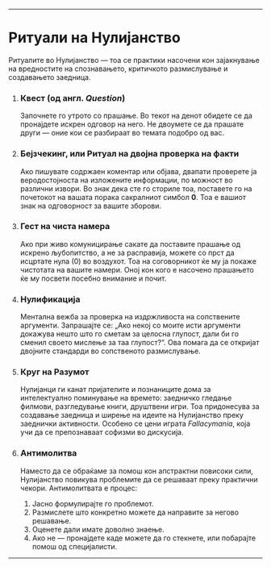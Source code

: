 -----
# Ритуали на Нулијанство

Ритуалите во Нулијанство — тоа се практики насочени кон зајакнување на вредностите на спознавањето, критичкото размислување и создавањето заедница.

1.  ### Квест (од англ. *Question*)
    Започнете го утрото со прашање. Во текот на денот обидете се да пронајдете искрен одговор на него. Не двоумете се да прашате други — оние кои се разбираат во темата подобро од вас.

2.  ### Бејзчекинг, или Ритуал на двојна проверка на факти
    Ако пишувате содржаен коментар или објава, двапати проверете ја веродостојноста на изложените информации, по можност во различни извори. Во знак дека сте го сториле тоа, поставете го на почетокот на вашата порака сакралниот симбол **0**. Тоа е вашиот знак на одговорност за вашите зборови.

3.  ### Гест на чиста намера
    Ако при живо комуницирање сакате да поставите прашање од искрено љубопитство, а не за расправија, можете со прст да исцртате нула (0) во воздухот. Тоа на соговорникот ќе му ја покаже чистотата на вашите намери. Оној кон кого е насочено прашањето ќе му посвети посебно внимание и почит.

4.  ### Нулификација
    Ментална вежба за проверка на издржливоста на сопствените аргументи. Запрашајте се: „Ако некој со моите исти аргументи докажува нешто што го сметам за целосна глупост, дали би го сменил своето мислење за таа глупост?“. Ова помага да се откријат двојните стандарди во сопственото размислување.

5.  ### Круг на Разумот
    Нулијанци ги канат пријателите и познаниците дома за интелектуално поминување на времето: заедничко гледање филмови, разгледување книги, друштвени игри. Тоа придонесува за создавање заедница и ширење на идеите на Нулијанство преку заеднички активности. Особено се цени играта *Fallacymania*, која учи да се препознаваат софизми во дискусија.

6.  ### Антимолитва
    Наместо да се обраќаме за помош кон апстрактни повисоки сили, Нулијанство повикува проблемите да се решаваат преку практични чекори. Антимолитвата е процес:
    1.  Јасно формулирајте го проблемот.
    2.  Размислете што конкретно можете да направите за негово решавање.
    3.  Оценете дали имате доволно знаење.
    4.  Ако не — пронајдете каде можете да го стекнете, или побарајте помош од специјалисти.
-----